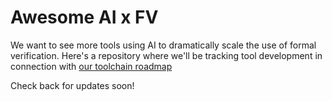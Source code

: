 # Awesome AI x FV

We want to see more tools using AI to dramatically scale the use of formal verification.  Here's a repository where we'll be tracking tool development in connection with [our toolchain roadmap](https://github.com/atlas-computing-org/awesome-AIxFV/blob/main/toolchain-for-ai-assisted-code-specification-synthesis-verification.pdf)

Check back for updates soon!
